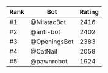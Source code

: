 Rank|Bot|Rating
---|---|---
#1|@NilatacBot|2416
#2|@anti-bot|2402
#3|@OpeningsBot|2383
#4|@CatNail|2058
#5|@pawnrobot|1924
